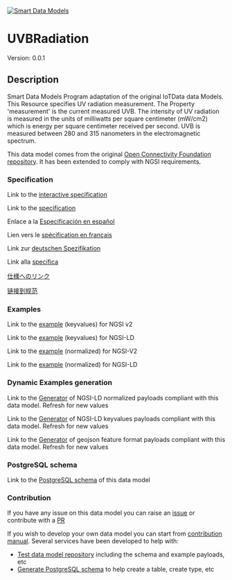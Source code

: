 [![Smart Data Models](https://smartdatamodels.org/wp-content/uploads/2022/01/SmartDataModels_logo.png "Logo")](https://smartdatamodels.org)
# UVBRadiation
Version: 0.0.1

## Description 

Smart Data Models Program adaptation of the original IoTData data Models. This Resource specifies UV radiation measurement. The Property 'measurement' is the current measured UVB. The intensity of UV radiation is measured in the units of milliwatts per square centimeter (mW/cm2) which is energy per square centimeter received per second. UVB is measured between 280 and 315 nanometers in the electromagnetic spectrum.

This data model comes from the original [Open Connectivity Foundation repository](https://github.com/openconnectivityfoundation/IoTDataModels). It has been extended to comply with NGSI requirements.
### Specification

Link to the [interactive specification](https://swagger.lab.fiware.org/?url=https://smart-data-models.github.io/dataModel.OCF/UVBRadiation/swagger.yaml)

Link to the [specification](https://github.com/smart-data-models/dataModel.OCF/blob/master/UVBRadiation/doc/spec.md)

Enlace a la [Especificación en español](https://github.com/smart-data-models/dataModel.OCF/blob/master/UVBRadiation/doc/spec_ES.md)

Lien vers le [spécification en français](https://github.com/smart-data-models/dataModel.OCF/blob/master/UVBRadiation/doc/spec_FR.md)

Link zur [deutschen Spezifikation](https://github.com/smart-data-models/dataModel.OCF/blob/master/UVBRadiation/doc/spec_DE.md)

Link alla [specifica](https://github.com/smart-data-models/dataModel.OCF/blob/master/UVBRadiation/doc/spec_IT.md)

[仕様へのリンク](https://github.com/smart-data-models/dataModel.OCF/blob/master/UVBRadiation/doc/spec_JA.md)

[链接到规范](https://github.com/smart-data-models/dataModel.OCF/blob/master/UVBRadiation/doc/spec_ZH.md)
### Examples

Link to the [example](https://smart-data-models.github.io/dataModel.OCF/UVBRadiation/examples/example.json) (keyvalues) for NGSI v2

Link to the [example](https://smart-data-models.github.io/dataModel.OCF/UVBRadiation/examples/example.jsonld) (keyvalues) for NGSI-LD

Link to the [example](https://smart-data-models.github.io/dataModel.OCF/UVBRadiation/examples/example-normalized.json) (normalized) for NGSI-V2

Link to the [example](https://smart-data-models.github.io/dataModel.OCF/UVBRadiation/examples/example-normalized.jsonld) (normalized) for NGSI-LD
### Dynamic Examples generation

Link to the [Generator](https://smartdatamodels.org/extra/ngsi-ld_generator.php?schemaUrl=https://raw.githubusercontent.com/smart-data-models/dataModel.OCF/master/UVBRadiation/schema.json&email=info@smartdatamodels.org) of NGSI-LD normalized payloads compliant with this data model. Refresh for new values

Link to the [Generator](https://smartdatamodels.org/extra/ngsi-ld_generator_keyvalues.php?schemaUrl=https://raw.githubusercontent.com/smart-data-models/dataModel.OCF/master/UVBRadiation/schema.json&email=info@smartdatamodels.org) of NGSI-LD keyvalues payloads compliant with this data model. Refresh for new values

Link to the [Generator](https://smartdatamodels.org/extra/geojson_features_generator.php?schemaUrl=https://raw.githubusercontent.com/smart-data-models/dataModel.OCF/master/UVBRadiation/schema.json&email=info@smartdatamodels.org) of geojson feature format payloads compliant with this data model. Refresh for new values
### PostgreSQL schema

Link to the [PostgreSQL schema](https://smart-data-models.github.io/dataModel.OCF/UVBRadiation/schema.sql) of this data model
### Contribution

 If you have any issue on this data model you can raise an [issue](https://github.com/smart-data-models/dataModel.OCF/issues)  or contribute with a [PR](https://github.com/smart-data-models/dataModel.OCF/pulls)

 If you wish to develop your own data model you can start from [contribution manual](https://bit.ly/contribution_manual). Several services have been developed to help with: 
 - [Test data model repository](https://smartdatamodels.org/index.php/data-models-contribution-api/) including the schema and example payloads, etc
 - [Generate PostgreSQL schema](https://smartdatamodels.org/index.php/sql-service/) to help create a table, create type, etc